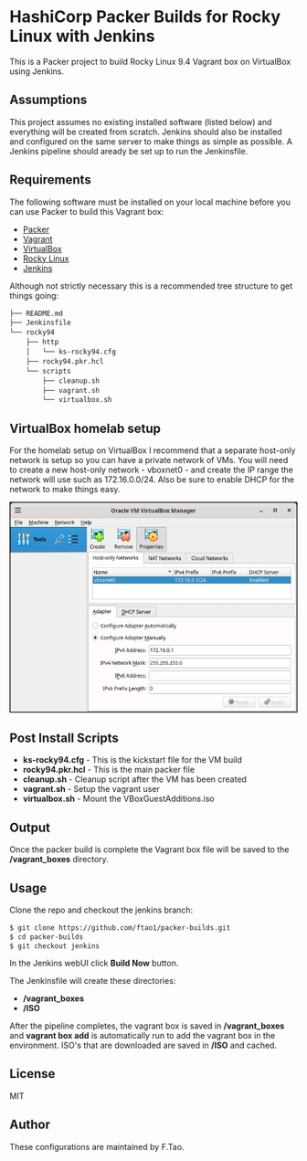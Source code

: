 # HashiCorp Packer Builds for Rocky Linux with Jenkins

This is a Packer project to build Rocky Linux 9.4 Vagrant box on VirtualBox using Jenkins.

## Assumptions

This project assumes no existing installed software (listed below) and everything will be created from scratch.
Jenkins should also be installed and configured on the same server to make things as simple as possible.
A Jenkins pipeline should aready be set up to run the Jenkinsfile.

## Requirements

The following software must be installed on your local machine before you can use Packer to build this Vagrant box:

  - [Packer](http://www.packer.io/)
  - [Vagrant](http://vagrantup.com/)
  - [VirtualBox](https://www.virtualbox.org/)
  - [Rocky Linux](https://rockylinux.org/)
  - [Jenkins](https://www.jenkins.io/)

Although not strictly necessary this is a recommended tree structure to get things going:

```bash
├── README.md
├── Jenkinsfile
└── rocky94
    ├── http
    │   └── ks-rocky94.cfg
    ├── rocky94.pkr.hcl
    └── scripts
        ├── cleanup.sh
        ├── vagrant.sh
        └── virtualbox.sh
```

## VirtualBox homelab setup

For the homelab setup on VirtualBox I recommend that a separate host-only network is setup so you can have a private network of VMs.
You will need to create a new host-only network - vboxnet0 - and create the IP range the network will use such as 172.16.0.0/24.
Also be sure to enable DHCP for the network to make things easy.

<div align="center">
  <img src="./assets/vbox.jpg" alt="Screenshot">
</div>

## Post Install Scripts

  - **ks-rocky94.cfg** - This is the kickstart file for the VM build
  - **rocky94.pkr.hcl** - This is the main packer file
  - **cleanup.sh** - Cleanup script after the VM has been created
  - **vagrant.sh** - Setup the vagrant user
  - **virtualbox.sh** - Mount the VBoxGuestAdditions.iso

## Output

Once the packer build is complete the Vagrant box file will be saved to the **/vagrant_boxes** directory.

## Usage

Clone the repo and checkout the jenkins branch:

    $ git clone https://github.com/ftao1/packer-builds.git
    $ cd packer-builds
    $ git checkout jenkins

In the Jenkins webUI click **Build Now** button.

The Jenkinsfile will create these directories:

   - **/vagrant_boxes**
   - **/ISO**

After the pipeline completes, the vagrant box is saved in **/vagrant_boxes** and **vagrant box add** is automatically run to add the vagrant box in the environment.
ISO's that are downloaded are saved in **/ISO** and cached.

## License

MIT

## Author

These configurations are maintained by F.Tao.
